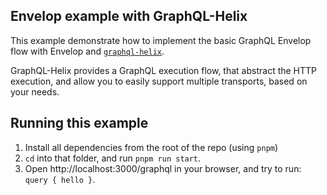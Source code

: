## Envelop example with GraphQL-Helix

This example demonstrate how to implement the basic GraphQL Envelop flow with Envelop and
[`graphql-helix`](https://github.com/contrawork/graphql-helix).

GraphQL-Helix provides a GraphQL execution flow, that abstract the HTTP execution, and allow you to
easily support multiple transports, based on your needs.

## Running this example

1. Install all dependencies from the root of the repo (using `pnpm`)
2. `cd` into that folder, and run `pnpm run start`.
3. Open http://localhost:3000/graphql in your browser, and try to run: `query { hello }`.
